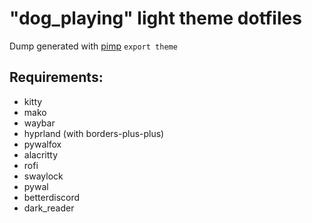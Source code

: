 # "dog_playing" light theme dotfiles

Dump generated with [pimp](https://github.com/daddodev/pimpmyrice) `export theme`

## Requirements:

- kitty
- mako
- waybar
- hyprland (with borders-plus-plus)
- pywalfox
- alacritty
- rofi
- swaylock
- pywal
- betterdiscord
- dark_reader
